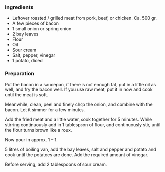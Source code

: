 
### Ingredients
- Leftover roasted / grilled meat from pork, beef, or chicken. Ca. 500 gr.
- A few pieces of bacon
- 1 small onion or spring onion
- 2 bay leaves
- Flour
- Oil
- Sour cream
- Salt, pepper, vinegar
- 1 potato, diced

### Preparation
Put the bacon in a saucepan, if there is not enough fat, put in a little oil as well, and fry the bacon well. If you use raw meat, put it in now and cook until the meat is soft.

 Meanwhile, clean, peel and finely chop the onion, and combine with the bacon. Let it simmer for a few minutes.

 Add the fried meat and a little water, cook together for 5 minutes. While stirring continuously add in 1 tablespoon of flour, and continuously stir, until the flour turns brown like a roux.

 Now pour in approx. 1 – 1.

5 litres of boiling van, add the bay leaves, salt and pepper and potato and cook until the potatoes are done. Add the required amount of vinegar.

 Before serving, add 2 tablespoons of sour cream.